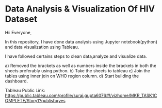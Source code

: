# Data Analysis & Visualization Of HIV Dataset

Hii Everyone,

In this repository, I have done data analysis using Jupyter notebook(python) and data visualization using Tableau.

I have followed certains steps to clean data,analyze and visualize data. 

a) Removed the brackets as well as numbers inside the brackets in both the sheets preferably using python.
b) Take the sheets to tableau
c) Join the tables using inner join on WHO region column.
d) Start building the dashboard.


Tableau Public Link: https://public.tableau.com/profile/suraj.gupta6076#!/vizhome/MKR_TASK1COMPLETE/Story1?publish=yes
